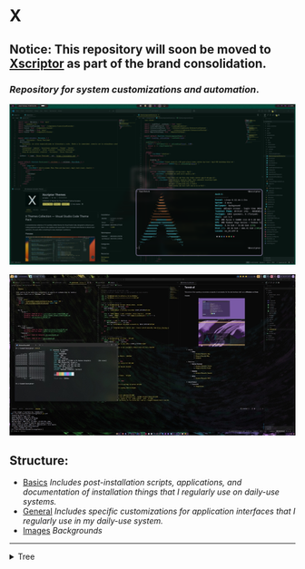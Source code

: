 
# X

## **Notice:** This repository will soon be moved to [Xscriptor](https://github.com/xscriptordev/vscode) as part of the brand consolidation.

### *Repository for system customizations and automation*.

<p align="center">
  <img src="./screenshots/preview.png" alt="Demostración" width="800"/>
</p>

<p align="center">
  <img src="./screenshots/preview2.png" alt="Demostración" width="800"/>
</p>

## Structure:

- [Basics](./basics/readme.md) *Includes post-installation scripts, applications, and documentation of installation things that I regularly use on daily-use systems.*
- [General](./general/README.md) *Includes specific customizations for application interfaces that I regularly use in my daily-use system.*
- [Images](./images/README.md) *Backgrounds*

---
<details>

<summary>Tree</summary>

```bash
X
├── basics
│   ├── linux
│   │   ├── desktop
│   │   │   └── gnome
│   │   │       └── openbar
│   │   │           └── configfiles
│   │   └── terminal
│   │       ├── alias
│   │       │   ├── github
│   │       │   └── navigation
│   │       ├── installations
│   │       │   ├── monitorization
│   │       │   └── qemu
│   │       └── scripts
│   │           └── github
│   └── windows
│       ├── postinstallation
│       ├── taskbarcustomization
│       │   └── xw11-taskbar
│       │       ├── screenshots
│       │       ├── xblackgold
│       │       │   └── files
│       │       ├── xdark
│       │       │   └── files
│       │       ├── xdeepocean
│       │       │   └── files
│       │       ├── xgold
│       │       │   └── files
│       │       ├── xgrapepurple
│       │       │   └── files
│       │       ├── xicegray
│       │       │   └── files
│       │       └── xtranslucid
│       │           └── files
│       └── yasb
│           ├── config
│           └── preview
├── general
│   ├── Jetbrains
│   │   └── xscriptor-theme
│   │       ├── download
│   │       ├── gradle
│   │       │   └── wrapper
│   │       ├── preview
│   │       └── src
│   │           └── main
│   │               └── resources
│   │                   ├── META-INF
│   │                   ├── colors
│   │                   └── themes
│   ├── custom-tools
│   │   └── xfetch
│   │       ├── preview
│   │       └── src
│   ├── obsidian
│   │   └── themes
│   │       └── xscriptor-theme
│   │           ├── download
│   │           └── fonts
│   ├── terminal
│   │   ├── gnome
│   │   │   ├── xscriptor-theme
│   │   │   └── xtropicalneon
│   │   ├── kitty
│   │   │   ├── xdracula
│   │   │   ├── xscriptor-theme
│   │   │   └── xtropicalneon
│   │   ├── konsole
│   │   ├── powershell
│   │   │   ├── previews
│   │   │   ├── xscriptor-theme
│   │   │   └── xtropicalneon
│   │   └── xfce
│   └── vscode
│       ├── themes
│       │   └── xscriptor-themes
│       │       ├── files-before-rename
│       │       ├── icons
│       │       │   ├── x-greyscale-icons
│       │       │   ├── x-icons
│       │       │   ├── xscriptor-greyscale-icons
│       │       │   └── xscriptor-icons
│       │       ├── image
│       │       ├── screenshots
│       │       └── themes
│       └── ui-mods
│           └── styles
├── images
│   ├── arch
│   ├── byn
│   ├── color
│   ├── kali
│   └── mod
└── screenshots

```

</details>
